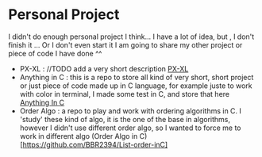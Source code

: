 # Personal Project
 I didn't do enough personal project I think... I have a lot of idea, but , I don't finish it ... Or I don't even start it 
I am going to share my other project or piece of code I have done ^^  
- PX-XL : //TODO add a very short description [PX-XL](https://github.com/BBR2394/PX-XL)
- Anything in C : this is a repo to store all kind of very short, short project or just piece of code made up in C language, for example juste to work with color in terminal, I made some test in C, and store that here  [Anything In C](https://github.com/BBR2394/Anything-in-C)
- Order Algo : a repo to play and work with ordering algorithms in C. I 'study' these kind of algo, it is the one of the base in algorithms, however I didn't use different order algo, so I wanted to force me to work in different algo (Order Algo in C)[https://github.com/BBR2394/List-order-inC]
